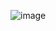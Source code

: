 ![image](https://github.com/KalmDzhan/Generics/assets/85980107/2a1a357c-ee8b-41b3-bd38-4fedb95c933b)
